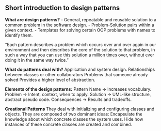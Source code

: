 Short introduction to design patterns
-------------------------------------

**What are design patterns?**
	- General, repeatable and reusable solution to a common problem in the software design.
	- Problem-Solution pairs within a given context.
	- Templates for solving certain OOP problems with names to identify them.

“Each pattern describes a problem which occurs over and over again in our environment and then describes the core of the solution to that problem, in such a way that you can use this solution a million times over, without ever doing it in the same way twice.”

**What do patterns deal with?**
Application and system design.
Relationships between classes or other collaborators
Problems that someone already solved
Provides a higher level of abstraction.

**Elements of the design patterns:**
Pattern Name -> Increases vocabulary.
Problem -> Intent, context, when to apply.
Solution -> UML-like structure, abstract pseudo code.
Consequences -> Results and tradeoffs.

**Creational Patterns** 
They deal with initializing and configuring classes and objects. They are composed of two dominant ideas:
Encapsulate the knowledge about which concrete classes the system uses.
Hide how instances of these concrete classes are created and combined.
